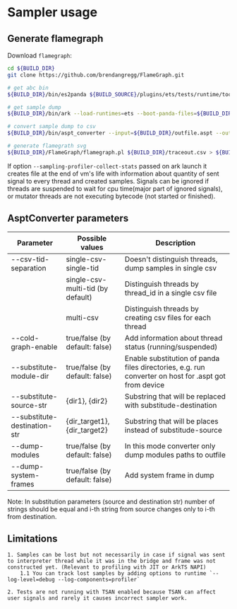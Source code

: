 # Sampler usage

## Generate flamegraph

Download `flamegraph`:

```bash
cd ${BUILD_DIR}
git clone https://github.com/brendangregg/FlameGraph.git
```

```bash
# get abc bin
${BUILD_DIR}/bin/es2panda ${BUILD_SOURCE}/plugins/ets/tests/runtime/tooling/sampler/SamplerTest.ets ${BUILD_DIR}/sampling_app.abc

# get sample dump
${BUILD_DIR}/bin/ark --load-runtimes=ets --boot-panda-files=${BUILD_DIR}/plugins/ets/etsstdlib.abc --sampling-profiler-enable --sampling-profiler-interval=200 --sampling-profiler-output-file=${BUILD_DIR}/outfile.aspt ${BUILD_DIR}/sampling_app.abc ETSGLOBAL::main

# convert sample dump to csv
${BUILD_DIR}/bin/aspt_converter --input=${BUILD_DIR}/outfile.aspt --output=${BUILD_DIR}/traceout.csv

# generate flamegrath svg
${BUILD_DIR}/FlameGraph/flamegraph.pl ${BUILD_DIR}/traceout.csv > ${BUILD_DIR}/out.svg
```

If option `--sampling-profiler-collect-stats` passed on ark launch it creates file at the end of vm's life with information about quantity of sent signal to every thread and created samples.
    Signals can be ignored if threads are suspended to wait for cpu time(major part of ignored signals), or mutator threads are not executing bytecode (not started or finished).

## AsptConverter parameters

|           Parameter             |          Possible values          |                        Description                          |
| ------------------------------- | -------------------------------   | ----------------------------------------------------------- |
| --csv-tid-separation            | single-csv-single-tid             | Doesn't distinguish threads, dump samples in single csv     |
|                                 | single-csv-multi-tid (by default) | Distinguish threads by thread_id in a single csv file       |
|                                 | multi-csv                         | Distinguish threads by creating csv files for each thread   |
| --cold-graph-enable             | true/false (by default: false)    | Add information about thread status (running/suspended)     |
| --substitute-module-dir         | true/false (by default: false)    | Enable substitution of panda files directories, e.g. run converter on host for .aspt got from device |
| --substitute-source-str         | {dir1}, {dir2}                    | Substring that will be replaced with substitude-destination |
| --substitute-destination-str    | {dir_target1}, {dir_target2}      | Substring that will be places instead of substitude-source  |
| --dump-modules                  | true/false (by default: false)    | In this mode converter only dump modules paths to outfile   |
| --dump-system-frames            | true/false (by default: false)    | Add system frame in dump                                    |

Note: In substitution parameters (source and destination str) number of strings should be equal and i-th string from source changes only to i-th from destination.

## Limitations
    1. Samples can be lost but not necessarily in case if signal was sent to interpreter thread while it was in the bridge and frame was not constructed yet. (Relevant to profiling with JIT or ArkTS NAPI)
        1.1 You can track lost samples by adding options to runtime `--log-level=debug --log-components=profiler`

    2. Tests are not running with TSAN enabled because TSAN can affect user signals and rarely it causes incorrect sampler work.
